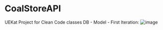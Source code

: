 # CoalStoreAPI
UEKat Project for Clean Code classes
DB - Model - First Iteration:
![image](https://user-images.githubusercontent.com/71023896/195975132-3ffba81a-cebb-415d-b7fb-ec3ec0ba847a.png)

